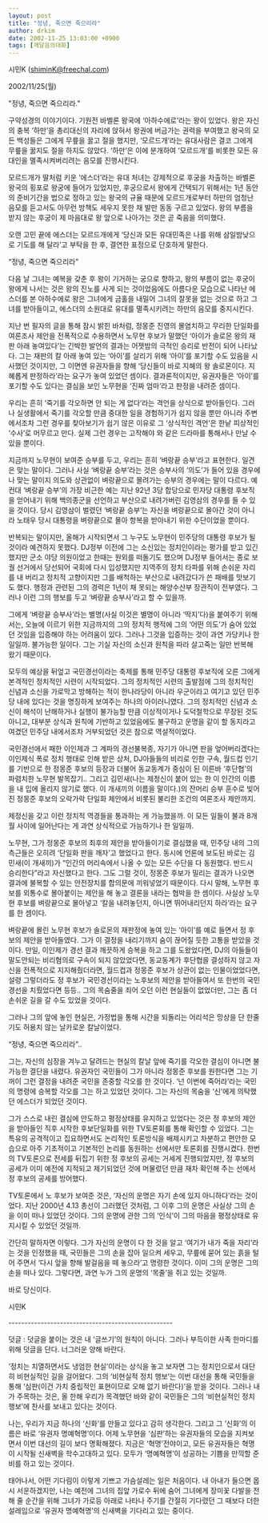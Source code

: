 ```yaml
---
layout: post
title: "정녕, 죽으면 죽으리라"
author: drkim
date: 2002-11-25 13:03:00 +0900
tags: [깨달음의대화]
---
```

시민K (shiminK@freechal.com)
   
2002/11/25(월)
  

   
"정녕, 죽으면 죽으리라."
  

  

  
구약성경의 이야기이다. 기원전 바벨론 왕국에 ‘아하수에로’라는 왕이 있었다. 왕은 자신의 충복 ‘하만’을 총리대신의 자리에 앉혀서 왕권에 버금가는 권력을 부여했고 왕국의 모든 백성들은 그에게 무릎을 꿇고 절을 했지만, ‘모르드개’라는 유대사람은 결코 그에게 무릎을 꿇지도 절을 하지도 않았다. ‘하만’은 이에 분개하여 ‘모르드개’를 비롯한 모든 유대인을 멸족시켜버리려는 음모를 진행시킨다.
  

  
모르드개가 딸처럼 키운 ‘에스더’라는 유대 처녀는 강제적으로 후궁을 차출하는 바벨론 왕국의 횡포로 왕궁에 들어가 있었지만, 후궁으로서 왕에게 간택되기 위해서는 1년 동안의 준비기간을 법으로 정하고 있는 왕국의 규율 때문에 모르드개로부터 하만의 엄청난 음모를 듣고서도 아무런 방책도 세우지 못한 채 발만 동동 구르고 있었다. 왕의 부름을 받지 않는 후궁이 제 마음대로 왕 앞으로 나아가는 것은 곧 죽음을 의미했다.
  

  
오랜 고민 끝에 에스더는 모르드개에게 ‘당신과 모든 유대민족은 나를 위해 삼일밤낮으로 기도를 해 달라’고 부탁을 한 후, 결연한 표정으로 단호하게 말한다.
  

  
“정녕, 죽으면 죽으리라”
  

  
다음 날 그녀는 예복을 갖춘 후 왕이 기거하는 궁으로 향하고, 왕의 부름이 없는 후궁이 왕에게 나서는 것은 왕의 진노를 사게 되는 것이었음에도 아름다운 모습으로 나타난 에스더를 본 아하수에로 왕은 그녀에게 금홀을 내밀어 그녀의 잘못을 없는 것으로 하고 그녀를 받아들이고, 에스더의 소원대로 유대를 멸족시키려는 하만의 음모를 중지시킨다.
  

  

  

  

  
지난 번 필자의 글을 통해 잠시 밝힌 바처럼, 정몽준 진영의 몰염치하고 무리한 단일화를 여론조사 제안을 전폭적으로 수용하면서 노무현 후보가 말했던 ‘아이가 솔로몬 왕의 재판 아래 놓여있다’는 긴박한 발언의 결과는 어젯밤의 극적인 승리로 반전이 되어 나타났다. 그는 재판의 칼 아래 놓여 있는 ‘아이’를 살리기 위해 ‘아이’를 포기할 수도 있음을 시사했던 것이지만, 그 이면엔 유권자들을 향해 ‘당신들이 바로 지혜의 왕 솔로몬이다. 지혜롭게 판정하라’라는 요구가 놓여 있었던 셈이다. 결과론적이지만, 유권자들은 ‘아이’를 포기할 수도 있다는 결심을 보인 노무현을 ‘진짜 엄마’라고 판정을 내려준 셈이다.
  

  
우리는 흔히 ‘죽기를 각오하면 안 되는 게 없다’라는 격언을 상식으로 받아들인다. 그러나 실생활에서 죽기를 각오할 만큼 중대한 일을 경험하기가 쉽지 않을 뿐만 아니라 주변에서조차 그런 경우를 찾아보기가 쉽기 않은 이유로 그 ‘상식적인 격언’은 한낱 피상적인 ‘수사’로 머무르고 만다. 실제 그런 경우는 고작해야 와 같은 드라마를 통해서나 만날 수 있을 뿐이다.
  

  
지금까지 노무현이 보여준 승부를 두고, 우리는 흔히 ‘벼랑끝 승부’라고 표현한다. 일견은 맞는 말이다. 그러나 사실 ‘벼랑끝 승부’라는 것은 승부사의 ‘의도’가 들어 있을 경우에나 맞는 말이지 의도와 상관없이 벼랑끝으로 몰려가는 승부의 경우에는 말이 다르다. 예컨대 ‘벼랑끝 승부’의 가장 비근한 예는 지난 92년 3당 합당으로 민자당 대통령 후보직을 얻어내기 위해 백의종군을 선언하고 부산으로 내려가버린 김영삼의 경우를 들 수 있을 것이다. 당시 김영삼이 벌렸던 ‘벼랑끝 승부’는 자신을 벼랑끝으로 몰아간 것이 아니라 노태우 당시 대통령을 벼랑끝으로 몰아 항복을 받아내기 위한 수단이었을 뿐이다.
  

  
반복되는 말이지만, 올해가 시작되면서 그 누구도 노무현이 민주당의 대통령 후보가 될 것이라 예견하지 못했다. DJ정부 이전에 그는 소신있는 정치인이라는 평가를 받고 있긴 했지만 군소 야당 의원이었고 한때는 원외를 떠돌기도 했으며 DJ정부 들어서는 종로 보궐 선거에서 당선되어 국회에 다시 입성했지만 지역주의 정치 타파를 위해 손쉬운 자리를 내 버리고 정치적 고향이지만 그를 배척하는 부산으로 내려갔다가 쓴 패배를 맛보기도 했다. 행정과 관련된 그의 경력은 1년이 채 못되는 해양수산부 장관직이 전부였다. 그러나 이런 그의 행보를 두고 ‘벼랑끝 승부사’라고 할 수 있을까.
  

  
그에게 ‘벼랑끝 승부사’라는 별명(사실 이것은 별명이 아니라 ‘딱지’다)을 붙여주기 위해서는, 오늘에 이르기 위한 지금까지의 그의 정치적 행적에 그의 ‘어떤 의도’가 숨어 있었던 것임을 입증해야 하는 어려움이 있다. 그러나 그것을 입증하는 것이 과연 가당키나 한 일일까. 불가능한 일이다. 그는 기실 자신의 소신과 원칙을 따라 살고죽는 일만 반복해 왔기 때문이다.
  

  
모두의 예상을 뒤엎고 국민경선이라는 축제를 통해 민주당 대통령 후보직에 오른 그에게 본격적인 정치적인 시련이 시작되었다. 그의 정치적인 시련의 출발점에 그의 정치적인 신념과 소신을 가로막고 방해하는 적이 한나라당이 아니라 우군이라고 여기고 있던 민주당 내에 있다는 것을 명징하게 보여주는 하나의 아이러니였다. 그의 정치적인 신념과 소신이 해석이 난해하거나 실행이 불가능할 만큼 이상적이거나 도덕철학으로 무장된 것도 아니고, 대부분 상식과 원칙에 기반하고 있었음에도 불구하고 운명을 같이 할 동지라고 여겼던 민주당 내에서조차 거부되었던 것은 참으로 역설적이었다.
  

  
국민경선에서 패한 이인제과 그 계파의 경선불복종, 자기가 아니면 판을 엎어버리겠다는 이인제식 폭로 정치 행태로 인해 받은 상처, DJ아들들의 비리로 인한 구속, 월드컵 인기를 기반으로 한 정몽준 후보의 등장과 더불어 동교동계가 중심이 된 이른바 ‘후단협’의 파렴치한 노무현 발목잡기.. 그리고 김민새(나는 제정신이 붙어 있는 한 이 인간의 이름을 내 입에 올리지 않기로 했다. 이 개새끼의 이름을 말이다.)의 잔머리 승부 훈수로 빚어진 정몽준 후보의 오락가락 단일화 제안에서 비롯된 불리한 조건의 여론조사 제안까지.
  

  
제정신을 갖고 이런 정치적 역경들을 통과하는 게 가능했을까. 이 모든 일들이 불과 8개월 사이에 일어난다는 게 과연 상식적으로 가능하기나 한 일일까.
  

  

  

  

  
노무현, 그가 정몽준 후보의 최후의 제안을 받아들이기로 결심했을 때, 민주당 내의 그의 측근들은 오히려 ‘단일화 판을 깨자’고 했었다고 한다. 동시에 언론에 보도된 바로는 김민새(이 개새끼)가 “인간의 머리속에서 나올 수 있는 모든 수단을 다 동원했다. 반드시 승리한다”라고 자신했다고 한다. 그도 그럴 것이, 정몽준 후보가 밀리는 결과가 나오면 결과에 불복할 수 있는 안전장치를 합의문에 끼워넣었기 때문이다. 다시 말해, 노무현 후보를 외통수로 몰아붙이는 제안을 해 놓고 결론을 내라는 협박을 한 셈이다. 사실상 노무현 후보를 벼랑끝으로 몰아넣고 ‘칼을 내려놓던지, 아니면 뛰어내리던지 하라’라는 요구를 한 셈이다.
  

  
벼랑끝에 몰린 노무현 후보가 솔로몬의 재판정에 놓여 있는 ‘아이’를 예로 들면서 정 후보의 제안을 받아들였다. 그가 이 결정을 내리기까지 숨이 끊어질 듯한 고통을 받았을 것이다. 만일, 이인제가 경선 결과 깨끗하게 승복을 하고 그를 도왔었다면, DJ의 아들들이 말도안되는 비리혐의로 구속이 되지 않았었다면, 동교동계가 후단협을 결성하지 않고 자신을 전폭적으로 지지해줬더라면, 월드컵과 정몽준 후보가 상관이 없는 인물이었었다면, 설령 그렇더라도 정 후보가 국민경선이라는 노후보의 제안을 받아들여서 또 한번의 국민경선을 치뤘었다면 등등.. 그의 목숨줄을 죄어 오던 이런 현실들이 없었더만, 그는 좀 더 손쉬운 길을 갈 수도 있었을 것이다.
  

  
그러나 그의 앞에 놓인 현실은, 가정법을 통해 시간을 되돌리는 어리석은 망상을 단 한줄기도 허용치 않는 날카로운 칼날이었다.
  

  
“정녕, 죽으면 죽으리라”..
  

  
그는, 자신의 심장을 겨누고 달려드는 현실의 칼날 앞에 죽기를 각오한 결심이 아니면 불가능한 결단을 내렸다. 유권자인 국민들이 그가 아니라 정몽준 후보를 원한다면 그는 기꺼이 그런 결정을 내려준 국민을 존중할 각오를 한 것이다. ‘넌 이번에 죽어라’라는 국민의 명령에 승복할 각오를 그는 하고 있었던 것이다. 그는 자신의 목숨을 ‘신’에게 의탁했던 에스더가 되었던 것이다.
  

  
그가 스스로 내린 결심에 안도하고 평정상태를 유지하고 있었다는 것은 정 후보의 제안을 받아들인 직후 시작한 후보단일화를 위한 TV토론회를 통해 확인할 수 있었다. 그는 특유의 공격적이고 집요하면서도 논리적인 토론방식을 배제시키고 차분하고 편안한 모습으로 아주 기초적이고 기본적인 논리를 동원하는 선에서만 토론회를 진행시켰다. 한번의 TV토론으로 전세를 뒤집기 위한 정 후보의 공세는 거세게 진행되었지만, 정 후보의 공세가 이미 예전에 지적되고 제기되었던 것에 머물렀던 만큼 재차 확인해 주는 선에서 정 후보의 공세를 방어했다.
  

  
TV토론에서 노 후보가 보여준 것은, ‘자신의 운명은 자기 손에 있지 아니하다’라는 것이었다. 지난 2000년 4.13 총선이 그러했던 것처럼, 그 이후 그의 운명은 사실상 그의 손을 이미 떠나 있었던 것이다. 그의 운명에 관한 그의 ‘인식’이 그의 마음을 평정상태로 유지시킬 수 있었던 것일까.
  

  
간단히 말하자면 이렇다. 그가 자신의 운명이 다 한 것을 알고 ‘여기가 내가 죽을 자리’라는 것을 인정했을 때, 국민들은 그의 손을 잡아 일으켜 세우고, 무릎에 묻어 있는 흙을 털어 주면서 ‘다시 앞을 향해 발걸음을 떼 놓으라’고 명령한 것이다. 이미 그의 운명은 그의 손을 떠나 있다. 그렇다면, 과연 누가 그의 운명의 ‘목줄’을 쥐고 있는 것일까.
  

  
바로 당신이다.
  

  

  
시민K
  

  

  

  
\---\---\---\---\---\---\---\---\---\---\---\---\---\---\---\---\---
  
덧글 : 덧글을 붙이는 것은 내 ‘글쓰기’의 원칙이 아니다. 그러나 부득이한 사족 한마디를 위해 덧글을 단다. 너그러운 양해 바란다.
  

  
‘정치는 치열하면서도 냉엄한 현실’이라는 상식을 놓고 보자면 그는 정치인으로서 대단히 비현실적인 길을 걸어왔다. 그의 ‘비현실적 정치 행보’는 이번 대선을 통해 국민들을 통해 ‘심판(이건 가치 중립적인 표현이므로 오해 없기 바란다)’을 받을 것이다. 그러나 내가 주목하는 것은, 올 한해 우리가 목격했던 바와 같이 국민들은 그의 ‘비현실적인 정치행보’에 찬사를 보내고 있다는 것이다.
  

  
나는, 우리가 지금 하나의 ‘신화’를 만들고 있다고 감히 생각한다. 그리고 그 ‘신화’의 이름은 바로 ‘유권자 명예혁명’이다. 어제 노무현을 ‘심판’하는 유권자들의 모습을 지켜보면서 이번 대선의 길이 보다 명확해졌다. 지금은 ‘혁명’전야이고, 모든 유권자들은 혁명이 시작될 신새벽을 학수고대하고 있다. 모두가 ‘명예혁명’이 성공하는 기쁨을 만끽할 준비를 하고 있는 것이다.
  

  
태어나서, 어떤 기다림이 이렇게 기쁘고 가슴설레는 일은 처음이다. 내 아내가 들으면 몹시 서운하겠지만, 나는 예전에 그녀의 집앞 가로수 뒤에 숨어 그녀에게 장미꽃 다발을 전해 줄 순간을 위해 그녀가 가로등 아래로 나타나 주기를 간절히 기다렸던 그 때보다 더한 설레임으로 ‘유권자 명예혁명’의 신새벽을 기다리고 있는 중이다.